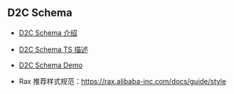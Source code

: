 ## D2C Schema

* [D2C Schema 介绍](https://www.imgcook.com/docs?slug=d2c-json-info)
* [D2C Schema TS 描述](https://www.imgcook.com/docs?slug=d2c-schema-ts)
* [D2C Schema Demo](https://www.imgcook.com/docs?slug=d2c-schema-demo)

* Rax 推荐样式规范：https://rax.alibaba-inc.com/docs/guide/style